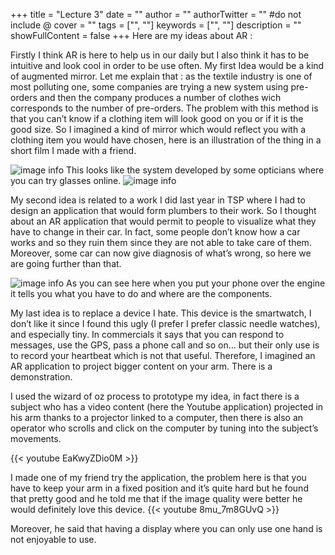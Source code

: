 +++
title = "Lecture 3"
date = ""
author = ""
authorTwitter = "" #do not include @
cover = ""
tags = ["", ""]
keywords = ["", ""]
description = ""
showFullContent = false
+++
Here are my ideas about AR : 

Firstly I think AR is here to help us in our daily but I also think it has to be intuitive and look cool in order to be use often.
My first Idea would be a kind of augmented mirror. Let me explain that : as the textile industry is one of most polluting one, some companies are trying a new system using pre-orders and then the company produces a number of clothes wich corresponds to the number of pre-orders. The problem with this method is that you can’t know if a clothing item will look good on you or if it is the good size.
So I imagined a kind of mirror which would reflect you with a clothing item you would have chosen, here is an illustration of the thing in a short film I made with a friend.

![image info](/Lecture3-1.PNG)
This looks like the system developed by some opticians where you can try glasses online.
![image info](/Capture64.png)

My second idea is related to a work I did last year in TSP where I had to design an application that would form plumbers to their work. So I thought about an AR application that would permit to people to visualize what they have to change in their car.
In fact, some people don’t know how a car works and so they ruin them since they are not able to take care of them. Moreover, some car can now give diagnosis of what’s wrong, so here we are going further than that.

![image info](/Lecture3-2.jpg)
As you can see here when you put your phone over the engine it tells you what you have to do and where are the components.

My last idea is to replace a device I hate. This device is the smartwatch, I don’t like it since I found this ugly (I prefer I prefer classic needle watches), and especially tiny. In commercials it says that you can respond to messages, use the GPS, pass a phone call and so on… but their only use is to record your heartbeat which is not that useful.
Therefore, I imagined an AR application to project bigger content on your arm. There is a demonstration.

I used the wizard of oz process to prototype my idea, in fact there is a subject who has a video content (here the Youtube application) projected in his arm thanks to a projector linked to a computer, then there is also an operator who scrolls and click on the computer by tuning into the subject’s movements.

{{< youtube EaKwyZDio0M >}}


I made one of my friend try the application, the problem here is that you have to keep your arm in a fixed position and it’s quite hard but he found that pretty good and he told me that if the image quality were better he would definitely love this device.
{{< youtube 8mu_7m8GUvQ >}}

Moreover, he said that having a display where you can only use one hand is not enjoyable to use.
